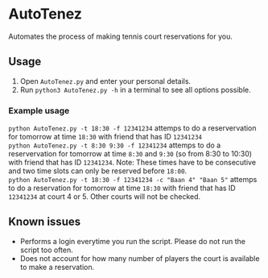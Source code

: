# AutoTenez
Automates the process of making tennis court reservations for you.

## Usage
1. Open `AutoTenez.py` and enter your personal details.
1. Run `python3 AutoTenez.py -h` in a terminal to see all options possible. 

### Example usage
`python AutoTenez.py -t 18:30 -f 12341234` attemps to do a reservervation for tomorrow at time `18:30` with friend that has ID `12341234`  
`python AutoTenez.py -t 8:30 9:30 -f 12341234` attemps to do a reservervation for tomorrow at time `8:30` and `9:30` (so from 8:30 to 10:30) with friend that has ID `12341234`. Note: These times have to be consecutive and two time slots can only be reserved before `18:00`.  
`python AutoTenez.py -t 18:30 -f 12341234 -c "Baan 4" "Baan 5"` attemps to do a reservation for tomorrow at time `18:30` with friend that has ID `12341234` at court 4 or 5. Other courts will not be checked.

## Known issues
* Performs a login everytime you run the script. Please do not run the script too often.
* Does not account for how many number of players the court is available to make a reservation.

